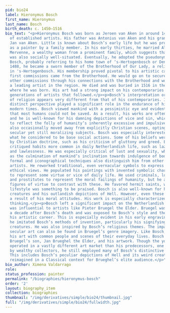 ```yaml
---
pid: bio24
label: Hieronymus Bosch
first_name: Hieronymus
last_name: Bosch
birth_death: c. 1450–1516
bio_text: "<p>Hieronymus Bosch was born as Jeroen van Aken in around 1450 to a family
  of established artists. His father was Antonius van Aken and his grandfather was
  Jan van Aken. Little is known about Bosch’s early life but he was probably trained
  as a painter by a family member. In his early thirties, he married Aleyt van den
  Mervenne, a wealthy woman from a prominent family, which suggests that his own family
  was also socially well-situated. Eventually, he adopted the pseudonym Hieronymus
  Bosch, probably referring to his home town of ‘s-Hertogenbosch or Den Bosch.</p><p>In
  1488, he became a sworn member of the Brotherhood of Our Lady, a religious organization
  in 's-Hertogenbosch. His membership proved pivotal to his artistic career, as his
  first commissions came from the Brotherhood. He would go on to secure a number of
  other commissions through his connections with the Brotherhood and would become
  a leading artist in the region. He died and was buried in 1516 in the same town
  where he was born. His art had a strong impact on his contemporaries and on the
  generations of artists that followed.</p><p>Bosch’s interpretation or representation
  of religion appears very different from that of his contemporaries. Indeed, his
  distinct perspective played a significant role in the endurance of his art into
  modern times. Bosch viewed mankind with a pessimistic eye and evidently believed
  that most humans could not be saved. As a result, his works are often moralizing
  and he is well-known for his damning depictions of vice and sin, which were meant
  to reflect the folly of humanity’s inherently excessive and impulsive nature. He
  also occasionally moved away from explicitly Christian scenes, opting instead for
  secular yet still moralizing subjects. Bosch was especially interested in condemning
  what he considered to be base social actions. Some of his beliefs were inspired
  by Christian doctrine, such as his criticism of gluttony and greed. But he also
  critiqued habits more common in daily Netherlandish life, such as laziness, drunkenness,
  and lawlessness. He was especially critical of lust and sexuality, which he depicted
  as the culmination of mankind’s inclination towards indulgence of bodily pleasures.</p><p>Bosch’s
  formal and iconographical techniques also distinguish him from other sixteenth-century
  artists. He reworked traditional, even vernacular symbols to express religious and
  ethical views. He populated his paintings with invented symbolic characters meant
  to represent some virtue or vice of daily life. He used criminals, low-class workers,
  and prostitutes to represent the moral failings of humanity, but he also included
  figures of virtue to contrast with these. He favored hermit saints, whose ascetic
  lifestyle was something to be praised. Bosch is also well-known for his fantastical
  creatures and his outlandish depictions of Hell. However, even these images are
  a result of his moral attitudes. His work is especially characterized by eschatological
  thinking.</p><p>Bosch left a significant impact on the Netherlandish art world and
  was influential to artists like Pieter Bruegel the Elder. Bruegel was born about
  a decade after Bosch’s death and was exposed to Bosch’s style and themes early in
  his artistic career. This is especially evident in his early engravings, in which
  he imitated Bosch’s methods of invention, particularly his signifying fantastical
  creatures. He was also inspired by Bosch’s religious themes. The impact of Bosch’s
  secular art can also be found in Bruegel’s genre imagery. Like Bosch, Bruegel populated
  his art with common people and scenes of their everyday lives. Bosch also influenced
  Bruegel’s son, Jan Brueghel the Elder, and his artwork. Though the younger Brueghel
  operated in a vastly different art market than his predecessors, one now dominated
  by wealthy collectors, he still employed many of Bosch’s distinctive techniques.
  This includes Bosch’s peculiar depictions of Hell and its weird creatures, often
  reimagined in a Classical context for Brueghel’s elite audience.</p>"
bio_author: Ximena Valdarrago
role:
status_profession: painter
permalink: "/biographies/hieronymus-bosch"
order: '2'
layout: biography_item
collection: biographies
thumbnail: "/img/derivatives/simple/bio24/thumbnail.jpg"
full: "/img/derivatives/simple/bio24/fullwidth.jpg"
---
```

